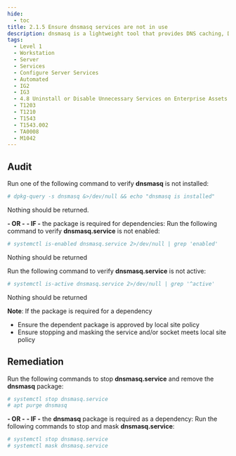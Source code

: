 ```yaml
---
hide:
  - toc
title: 2.1.5 Ensure dnsmasq services are not in use
description: dnsmasq is a lightweight tool that provides DNS caching, DNS forwarding and DHCP (Dynamic Host Configuration Protocol) services.
tags:
  - Level 1
  - Workstation
  - Server
  - Services
  - Configure Server Services
  - Automated
  - IG2
  - IG3
  - 4.8 Uninstall or Disable Unnecessary Services on Enterprise Assets and Software
  - T1203
  - T1210
  - T1543
  - T1543.002
  - TA0008
  - M1042
---
```


## Audit
Run one of the following command to verify **dnsmasq** is not installed:
```bash
# dpkg-query -s dnsmasq &>/dev/null && echo "dnsmasq is installed"
```
Nothing should be returned.

**- OR -**
**- IF -** the package is required for dependencies:
Run the following command to verify **dnsmasq.service** is not enabled:
```bash
# systemctl is-enabled dnsmasq.service 2>/dev/null | grep 'enabled'
```
Nothing should be returned

Run the following command to verify **dnsmasq.service** is not active:
```bash
# systemctl is-active dnsmasq.service 2>/dev/null | grep '^active'
```
Nothing should be returned

**Note**: If the package is required for a dependency
- Ensure the dependent package is approved by local site policy
- Ensure stopping and masking the service and/or socket meets local site policy

## Remediation
Run the following commands to stop **dnsmasq.service** and remove the **dnsmasq** package:
```bash
# systemctl stop dnsmasq.service
# apt purge dnsmasq
```

**- OR -**
**- IF -** the **dnsmasq** package is required as a dependency:
Run the following commands to stop and mask **dnsmasq.service**:
```bash
# systemctl stop dnsmasq.service
# systemctl mask dnsmasq.service
```
